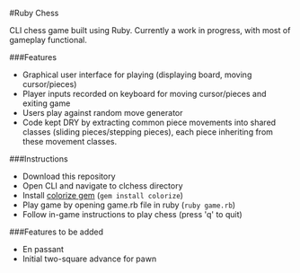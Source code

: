 #Ruby Chess

CLI chess game built using Ruby. Currently a work in progress, with most of gameplay functional.

###Features

* Graphical user interface for playing (displaying board, moving cursor/pieces)
* Player inputs recorded on keyboard for moving cursor/pieces and exiting game
* Users play against random move generator
* Code kept DRY by extracting common piece movements into shared classes (sliding pieces/stepping pieces), each piece inheriting from these movement classes.

###Instructions

* Download this repository
* Open CLI and navigate to clchess directory
* Install [colorize gem](https://rubygems.org/gems/colorize/versions/0.7.7) (`gem install colorize`)
* Play game by opening game.rb file in ruby (`ruby game.rb`)
* Follow in-game instructions to play chess (press 'q' to quit)

###Features to be added
* En passant
* Initial two-square advance for pawn
